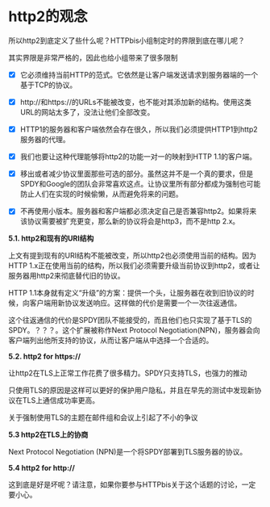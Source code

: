 # http2的观念

所以http2到底定义了些什么呢？HTTPbis小组制定时的界限到底在哪儿呢？

其实界限是非常严格的，因此也给小组带来了很多限制

* [X] 它必须维持当前HTTP的范式。它依然是让客户端发送请求到服务器端的一个基于TCP的协议。

* [X] http://和https://的URLs不能被改变，也不能对其添加新的结构。使用这类URL的网站太多了，没法让他们全部改变。

* [X] HTTP1的服务器和客户端依然会存在很久，所以我们必须提供HTTP1到http2服务器的代理。

* [X] 我们也要让这种代理能够将http2的功能一对一的映射到HTTP 1.1的客户端。

* [X] 移出或者减少协议里面那些可选的部分。虽然这并不是一个真的要求，但是SPDY和Google的团队会非常喜欢这点。让协议里所有部分都成为强制也可能防止人们在实现的时候偷懒，从而避免将来的问题。

* [X] 不再使用小版本。服务器和客户端都必须决定自己是否兼容http2。如果将来该协议需要被扩充更变，那么新的协议将会是http3，而不是http 2.x。

**5.1. http2和现有的URI结构**

上文有提到现有的URI结构不能被改变，所以http2也必须使用当前的结构。因为HTTP 1.x正在使用当前的结构，所以我们必须需要升级当前协议到http2，或者让服务器用http2来彻底替代旧的协议。

HTTP 1.1本身就有定义“升级”的方案：提供一个头，让服务器在收到旧协议的时候，向客户端用新协议发送响应。这样做的代价是需要一个一次往返通信。

这个往返通信的代价是SPDY团队不能接受的，而且他们也只实现了基于TLS的SPDY。？？？。这个扩展被称作Next Protocol Negotiation(NPN)，服务器会向客户端列出他所支持的协议，从而让客户端从中选择一个合适的。

**5.2. http2 for https://**

让http2在TLS上正常工作花费了很多精力。SPDY只支持TLS，也强力的推动

只使用TLS的原因是这样可以更好的保护用户隐私，并且在早先的测试中发现新协议在TLS上通信成功率更高。

关于强制使用TLS的主题在邮件组和会议上引起了不小的争议

**5.3 http2在TLS上的协商**

Next Protocol Negotiation (NPN)是一个将SPDY部署到TLS服务器的协议。

**5.4 http2 for http://**

这到底是好是坏呢？请注意，如果你要参与HTTPbis关于这个话题的讨论，一定要小心。